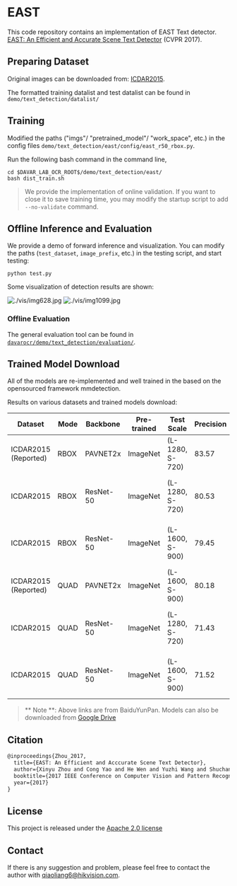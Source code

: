 # EAST

This code repository contains an implementation of EAST Text detector. [EAST: An Efficient and Accurate Scene Text Detector](https://arxiv.org/pdf/1704.03155v2.pdf) (CVPR 2017).

## Preparing Dataset
Original images can be downloaded from: [ICDAR2015](https://github.com/?ch=4).

The formatted training datalist and test datalist can be found in `demo/text_detection/datalist/`

## Training
Modified the paths ("imgs"/ "pretrained_model"/ "work_space", etc.) in the config files `demo/text_detection/east/config/east_r50_rbox.py`.

Run the following bash command in the command line,
``` shell
cd $DAVAR_LAB_OCR_ROOT$/demo/text_detection/east/
bash dist_train.sh
```

> We provide the implementation of online validation. If you want to close it to save training time, you may modify the startup script to add `--no-validate` command.

## Offline Inference and Evaluation
We provide a demo of forward inference and visualization. You can modify the paths (`test_dataset`, `image_prefix`, etc.) in the testing script, and start testing:
``` shell
python test.py 
```
Some visualization of detection results are shown:

![./vis/img628.jpg](./vis/img_357.jpg)
![./vis/img1099.jpg](./vis/img_336.jpg)

### Offline Evaluation

The general evaluation tool can be found in [`davarocr/demo/text_detection/evaluation/`](../evalution/).

## Trained Model Download
All of the models are re-implemented and well trained in the based on the opensourced framework mmdetection.

Results on various datasets and trained models download:

|   Dataset      | Mode       | Backbone  | Pre-trained |Test Scale| Precision | Recall | Hmean | Links |
| ---------------|--------    |---------- | ---------- | ----     |--------- | ------ | ----- | -------------- |
| ICDAR2015 (Reported)     | RBOX    | PAVNET2x |  ImageNet    | (L-1280, S-720) |  83.57    | 73.47  | 78.20 |        |
| ICDAR2015      | RBOX    | ResNet-50 |  ImageNet    | (L-1280, S-720) |  80.53    | 79.44  | 79.98 | [config](config/east_r50_rbox.py), [pth](https://drive.hikvision.com/hcs/controller/hik-manage/fileDownload?link=HLEvBIMC) (Access Code: 7968)         |
| ICDAR2015      | RBOX    | ResNet-50 |  ImageNet    | (L-1600, S-900) |  79.45    | 80.4  | 79.92 | [config](config/east_r50_rbox.py) ,[pth](https://drive.hikvision.com/hcs/controller/hik-manage/fileDownload?link=HLEvBIMC) (Access Code: 7968)         | 
| ICDAR2015  (Reported)    | QUAD    | PAVNET2x |  ImageNet    | (L-1600, S-900) |  80.18    | 74.19  | 77.07 |    |    
| ICDAR2015      | QUAD    | ResNet-50 |  ImageNet    | (L-1280, S-720) |  71.43   | 79.20  | 75.11 | [config](config/east_r50_quad.py) , [pth](https://drive.hikvision.com/hcs/controller/hik-manage/fileDownload?link=2PGVOcjn) (Access Code: 0D9h)         |
| ICDAR2015      | QUAD    | ResNet-50 |  ImageNet    | (L-1600, S-900) |  71.52   | 79.30  | 75.21 | [config](config/east_r50_quad.py) ,  [pth](https://drive.hikvision.com/hcs/controller/hik-manage/fileDownload?link=2PGVOcjn) (Access Code: 0D9h)         |

> ** Note **: Above links are from BaiduYunPan. Models can also be downloaded from [Google Drive](https://drive.google.com/drive/folders/1dWZN2uMKMgJalHcBHWvpAuku1eyXq-Jj?usp=sharing) 
 
## Citation

``` markdown
@inproceedings{Zhou_2017,
  title={EAST: An Efficient and Acccurate Scene Text Detector},
  author={Xinyu Zhou and Cong Yao and He Wen and Yuzhi Wang and Shuchang Zhou and Weiran He and Jiajun Liang},
  booktitle={2017 IEEE Conference on Computer Vision and Pattern Recognition (CVPR)},
  year={2017}
}
```

## License
This project is released under the [Apache 2.0 license](../../../davar_ocr/LICENSE)

## Contact
If there is any suggestion and problem, please feel free to contact the author with qiaoliang6@hikvision.com.
